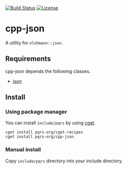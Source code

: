 [![Build Status](https://travis-ci.com/pqrs-org/cpp-json.svg?branch=master)](https://travis-ci.com/pqrs-org/cpp-json)
[![License](https://img.shields.io/badge/license-Boost%20Software%20License-blue.svg)](https://github.com/pqrs-org/cpp-json/blob/master/LICENSE.md)

# cpp-json

A utility for `nlohmann::json`.

## Requirements

cpp-json depends the following classes.

- [json](https://github.com/nlohmann/json)

## Install

### Using package manager

You can install `include/pqrs` by using [cget](https://github.com/pfultz2/cget).

```shell
cget install pqrs-org/cget-recipes
cget install pqrs-org/cpp-json
```

### Manual install

Copy `include/pqrs` directory into your include directory.
